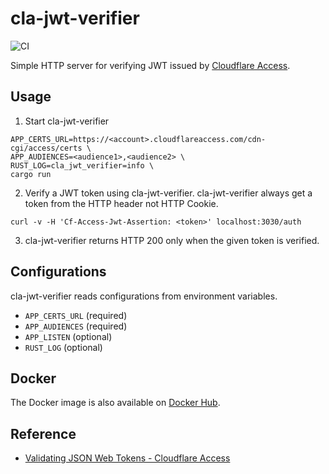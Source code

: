 # cla-jwt-verifier
![CI](https://github.com/ymyzk/cla-jwt-verifier/workflows/CI/badge.svg)

Simple HTTP server for verifying JWT issued by [Cloudflare Access](https://teams.cloudflare.com/access/).

## Usage
1. Start cla-jwt-verifier
```shell
APP_CERTS_URL=https://<account>.cloudflareaccess.com/cdn-cgi/access/certs \
APP_AUDIENCES=<audience1>,<audience2> \
RUST_LOG=cla_jwt_verifier=info \
cargo run
```
2. Verify a JWT token using cla-jwt-verifier. cla-jwt-verifier always get a token from the HTTP header not HTTP Cookie.
```shell
curl -v -H 'Cf-Access-Jwt-Assertion: <token>' localhost:3030/auth
```
3. cla-jwt-verifier returns HTTP 200 only when the given token is verified.

## Configurations
cla-jwt-verifier reads configurations from environment variables.

- `APP_CERTS_URL` (required)
- `APP_AUDIENCES` (required)
- `APP_LISTEN` (optional)
- `RUST_LOG` (optional)

## Docker
The Docker image is also available on [Docker Hub](https://hub.docker.com/repository/docker/ymyzk/cla-jwt-verifier).

## Reference
- [Validating JSON Web Tokens - Cloudflare Access](https://developers.cloudflare.com/access/setting-up-access/validate-jwt-tokens/)
